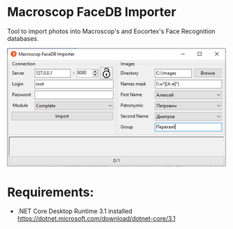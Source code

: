 # Macroscop FaceDB Importer

Tool to import photos into Macroscop's and Eocortex's Face Recognition databases.

![Alt text](Screenshot.png?raw=true "Screenshot")

# Requirements:
* .NET Core Desktop Runtime 3.1 installed https://dotnet.microsoft.com/download/dotnet-core/3.1
